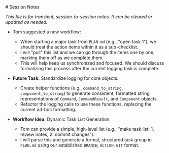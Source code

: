 <notes>
# Session Notes

*This file is for transient, session-to-session notes. It can be cleared or updated as needed.*

- Tom suggested a new workflow:
  - When starting a major task from `PLAN.md` (e.g., "open task 1"), we should treat the action items within it as a sub-checklist.
  - I will "pull" this list and we can go through the items one by one, marking them off as we complete them.
  - This will help keep us synchronized and focused. We should discuss formalizing this process after the current logging task is complete.

- **Future Task:** Standardize logging for core objects.
  - Create helper functions (e.g., `command_to_string`, `component_to_string`) to generate consistent, formatted string representations of `Command`, `CommandResult`, and `Component` objects.
  - Refactor the logging calls to use these functions, replacing the current ad-hoc formatting.

- **Workflow Idea:** Dynamic Task List Generation.
  - Tom can provide a simple, high-level list (e.g., "make task list: 1. review notes, 2. commit changes").
  - I will parse this and generate a formal, structured task group in `PLAN.md` using our established `BRANCH`, `ACTION`, `GIT` format.
</notes>
